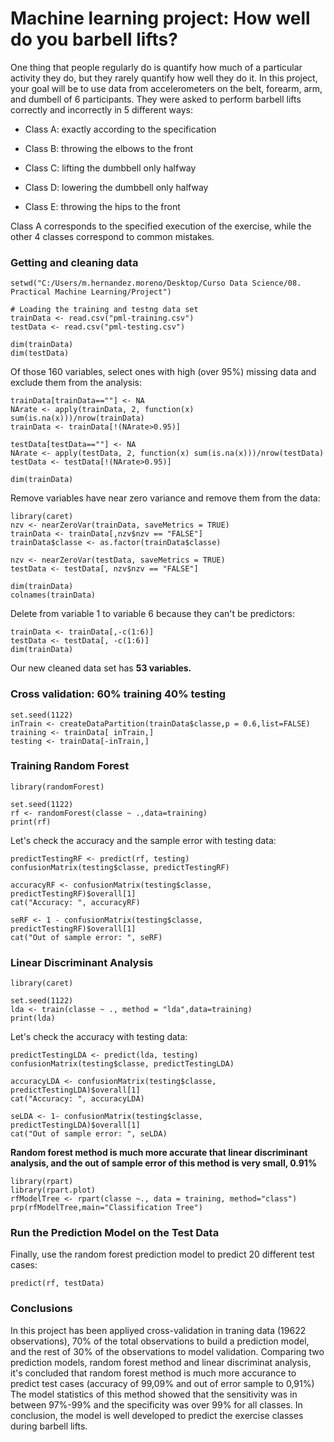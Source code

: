 
# Machine learning project: How well do you barbell lifts?

One thing that people regularly do is quantify how much of a particular activity they do, but they rarely quantify how well they do it. In this project, your goal will be to use data from accelerometers on the belt, forearm, arm, and dumbell of 6 participants. They were asked to perform barbell lifts correctly and incorrectly in 5 different ways:
        
* Class A: exactly according to the specification

* Class B: throwing the elbows to the front

* Class C: lifting the dumbbell only halfway

* Class D: lowering the dumbbell only halfway

* Class E: throwing the hips to the front

Class A corresponds to the specified execution of the exercise, while the other 4 classes correspond to common mistakes.


### Getting and cleaning data
```{r}
setwd("C:/Users/m.hernandez.moreno/Desktop/Curso Data Science/08. Practical Machine Learning/Project")

# Loading the training and testng data set
trainData <- read.csv("pml-training.csv")
testData <- read.csv("pml-testing.csv")

dim(trainData)
dim(testData)
```

Of those 160 variables, select ones with high (over 95%) missing data and exclude them from the analysis:
```{r}
trainData[trainData==""] <- NA
NArate <- apply(trainData, 2, function(x) sum(is.na(x)))/nrow(trainData)
trainData <- trainData[!(NArate>0.95)]

testData[testData==""] <- NA
NArate <- apply(testData, 2, function(x) sum(is.na(x)))/nrow(testData)
testData <- testData[!(NArate>0.95)]

dim(trainData)
```

Remove variables have near zero variance and remove them from the data:
```{r}
library(caret)
nzv <- nearZeroVar(trainData, saveMetrics = TRUE)
trainData <- trainData[,nzv$nzv == "FALSE"]
trainData$classe <- as.factor(trainData$classe)

nzv <- nearZeroVar(testData, saveMetrics = TRUE)
testData <- testData[, nzv$nzv == "FALSE"]

dim(trainData)
colnames(trainData)
```

Delete from variable 1 to variable 6 because they can't be predictors:
```{r}
trainData <- trainData[,-c(1:6)]
testData <- testData[, -c(1:6)]
dim(trainData)
```

Our new cleaned data set has **53 variables.**


### Cross validation: 60% training 40% testing
```{r}
set.seed(1122)
inTrain <- createDataPartition(trainData$classe,p = 0.6,list=FALSE)
training <- trainData[ inTrain,]
testing <- trainData[-inTrain,]
```


### Training Random Forest
```{r}
library(randomForest)

set.seed(1122)
rf <- randomForest(classe ~ .,data=training)
print(rf)
```

Let's check the accuracy and the sample error with testing data:

```{r}
predictTestingRF <- predict(rf, testing)
confusionMatrix(testing$classe, predictTestingRF)
```

```{r}
accuracyRF <- confusionMatrix(testing$classe, predictTestingRF)$overall[1]
cat("Accuracy: ", accuracyRF)
```
```{r}
seRF <- 1 - confusionMatrix(testing$classe, predictTestingRF)$overall[1]
cat("Out of sample error: ", seRF)
```


### Linear Discriminant Analysis

```{r}
library(caret)

set.seed(1122)
lda <- train(classe ~ ., method = "lda",data=training)
print(lda)
```

Let's check the accuracy with testing data:
```{r}
predictTestingLDA <- predict(lda, testing)
confusionMatrix(testing$classe, predictTestingLDA)
```

```{r}
accuracyLDA <- confusionMatrix(testing$classe, predictTestingLDA)$overall[1]
cat("Accuracy: ", accuracyLDA)
```

```{r}
seLDA <- 1- confusionMatrix(testing$classe, predictTestingLDA)$overall[1]
cat("Out of sample error: ", seLDA)
```


**Random forest method is much more accurate that linear discriminant analysis, and the out of sample error of this method is very small, 0.91%**

```{r}
library(rpart)
library(rpart.plot)
rfModelTree <- rpart(classe ~., data = training, method="class")
prp(rfModelTree,main="Classification Tree")
```

### Run the Prediction Model on the Test Data
Finally, use the random forest prediction model to predict 20 different test cases:
```{r}
predict(rf, testData)
```

### Conclusions

In this project has been appliyed cross-validation in traning data (19622 observations), 70% of the total observations to build a prediction model, and the rest of 30% of the observations to model validation.
Comparing two prediction models, random forest method and linear discriminat analysis, it's concluded that random forest method is much more accurance to predict test cases (accuracy of 99,09% and out of error sample to 0,91%)
The model statistics of this method showed that the sensitivity was in between 97%-99% and the specificity was over 99% for all classes.
In conclusion, the model is well developed to predict the exercise classes during barbell lifts.
